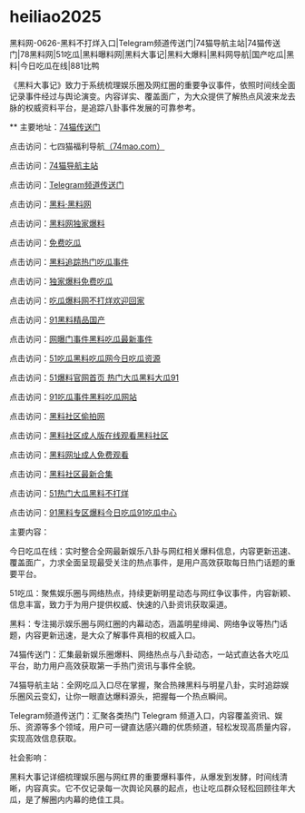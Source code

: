# heiliao2025
黑料网-0626-黑料不打烊入口|Telegram频道传送门|74猫导航主站|74猫传送门|78黑料网|51吃瓜|黑料曝料网|黑料大事记|黑料大爆料|黑料网导航|国产吃瓜|黑料|今日吃瓜在线|881比鸭

《黑料大事记》致力于系统梳理娱乐圈及网红圈的重要争议事件，依照时间线全面记录事件经过与舆论演变。内容详实、覆盖面广，为大众提供了解热点风波来龙去脉的权威资料平台，是追踪八卦事件发展的可靠参考。

** 主要地址：<a href="https://74mao.com/">74猫传送门</a>

点击访问：七四猫福利导航<a href="https://74mao.com/">（74mao.com）</a>

点击访问：<a href="https://74mao.com/">74猫导航主站</a>

点击访问：<a href="https://74mao.com/">Telegram频道传送门</a>

点击访问：<a href="https://heiliaolvzlu3.pages.dev">黑料·黑料网</a>

点击访问：<a href="https://heiliaoyvnrda.pages.dev">黑料网独家爆料</a>

点击访问：<a href="https://heiliaoxey7ic.pages.dev">免费吃瓜</a>

点击访问：<a href="https://heiliaoal51na.pages.dev">黑料追踪热门吃瓜事件</a>

点击访问：<a href="https://heiliaoavkush.pages.dev">独家爆料免费吃瓜</a>

点击访问：<a href="https://chiguabaoliao-02.pages.dev/">吃瓜爆料网不打烊欢迎回家</a>

点击访问：<a href="https://jinrichigua-01.pages.dev/">91黑料精品国产</a>

点击访问：<a href="https://wuyichiguahei-1.pages.dev/">网曝门事件黑料吃瓜最新事件</a>

点击访问：<a href="https://heiliaochiguawang01.pages.dev/">51吃瓜黑料吃瓜网今日吃瓜资源</a>

点击访问：<a href="https://wuyibaoliaoguanwang.pages.dev/">51爆料官网首页 热门大瓜黑料大瓜91</a>

点击访问：<a href="https://jiuyiyichiguashijian.pages.dev/">91吃瓜事件黑料吃瓜网站</a>

点击访问：<a href="https://wuyibaoliaoguanwang.pages.dev/">黑料社区偷拍网</a>

点击访问：<a href="https://heiliaowangzhicheng.pages.dev/">黑料社区成人版在线观看黑料社区</a>

点击访问：<a href="https://heiliaoshequzai.pages.dev/">黑料网址成人免费观看</a>

点击访问：<a href="https://heiliaoshequ-11.pages.dev/">黑料社区最新合集</a>

点击访问：<a href="https://51remenda.pages.dev/">51热门大瓜黑料不打烊</a>

点击访问：<a href="https://91heiliaozhuanqu.pages.dev/">91黑料专区爆料今日吃瓜91吃瓜中心</a>

主要内容：

今日吃瓜在线：实时整合全网最新娱乐八卦与网红相关爆料信息，内容更新迅速、覆盖面广，力求全面呈现最受关注的热点事件，是用户高效获取每日热门话题的重要平台。

51吃瓜：聚焦娱乐圈与网络热点，持续更新明星动态与网红争议事件，内容新颖、信息丰富，致力于为用户提供权威、快速的八卦资讯获取渠道。

黑料：专注揭示娱乐圈与网红圈的内幕动态，涵盖明星绯闻、网络争议等热门话题，内容更新迅速，是大众了解事件真相的权威入口。

74猫传送门：汇集最新娱乐圈爆料、网络热点与八卦动态，一站式直达各大吃瓜平台，助力用户高效获取第一手热门资讯与事件全貌。

74猫导航主站：全网吃瓜入口尽在掌握，聚合热辣黑料与明星八卦，实时追踪娱乐圈风云变幻，让你一眼直达爆料源头，把握每一个热点瞬间。

Telegram频道传送门：汇聚各类热门 Telegram 频道入口，内容覆盖资讯、娱乐、资源等多个领域，用户可一键直达感兴趣的优质频道，轻松发现高质量内容，实现高效信息获取。

社会影响：

黑料大事记详细梳理娱乐圈与网红界的重要爆料事件，从爆发到发酵，时间线清晰，内容真实。它不仅记录每一次舆论风暴的起点，也让吃瓜群众轻松回顾往年大瓜，是了解圈内内幕的绝佳工具。

<span style="display:none;">[Canonical link](https://github.com/gmz20250626/tmz14）</span>
